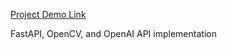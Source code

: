 [Project Demo Link](https://youtu.be/mbbVPumR1OE?si=6JTNWOXtzgW63kAV)

FastAPI, OpenCV, and OpenAI API implementation
